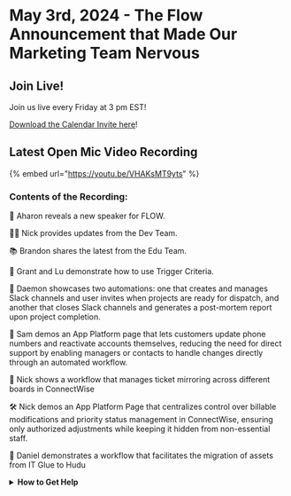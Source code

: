 # May 3rd, 2024 - The Flow Announcement that Made Our Marketing Team Nervous

## Join Live!

Join us live every Friday at 3 pm EST!

&#x20;[Download the Calendar Invite here](https://engine.rewst.io/webhooks/custom/trigger/02eb02e2-1177-43d9-9e13-8547414979fc/c47fdd7f-4075-47a8-ba92-94e790e67c06?request\_type=open\_mic\_link&)!

## Latest Open Mic Video Recording

{% embed url="https://youtu.be/VHAKsMT9yts" %}

### Contents of the Recording:

🌊 Aharon reveals a new speaker for FLOW.

👨‍💻 Nick provides updates from the Dev Team.

📚 Brandon shares the latest from the Edu Team.

🎯 Grant and Lu demonstrate how to use Trigger Criteria.

🤖 Daemon showcases two automations: one that creates and manages Slack channels and user invites when projects are ready for dispatch, and another that closes Slack channels and generates a post-mortem report upon project completion.

📱 Sam demos an App Platform page that lets customers update phone numbers and reactivate accounts themselves, reducing the need for direct support by enabling managers or contacts to handle changes directly through an automated workflow.

🔄 Nick shows a workflow that manages ticket mirroring across different boards in ConnectWise

🛠️ Nick demos an App Platform Page that centralizes control over billable modifications and priority status management in ConnectWise, ensuring only authorized adjustments while keeping it hidden from non-essential staff.

🚀 Daniel demonstrates a workflow that facilitates the migration of assets from IT Glue to Hudu

<details>

<summary><strong>How to Get Help</strong></summary>

* 💬 Chat (Discord): [https://discord.gg/rewst​​ ](https://discord.gg/rewst%E2%80%8B%E2%80%8B)
  * Private #\{{ msp \}} channel
  * \#the-kewp
* 🎫 Submit Tickets to: the\_roc@rewst.io
* 📝 Feature Request + Integration Requests: [https://rewst.canny.io/](https://rewst.canny.io/)

**CLUCK UNIVERSITY – REWST TRAINING:**&#x20;

* 👨‍🏫 Live Instructor-Led Training: [https://calendly.com/cluck-u/](https://calendly.com/cluck-u/)
* 🏁 Rewst Foundations Training: [https://docs.rewst.help/cluck-university/rewst-foundations-10x](https://docs.rewst.help/cluck-university/rewst-foundations-10x)
* ▶️ On-demand Videos: [https://docs.rewst.help/cluck-university/rewst-foundations-10x](https://docs.rewst.help/cluck-university/rewst-foundations-10x)

**DOCS:**&#x20;

* 🥚 Rewst Docs: [https://docs.rewst.help ](https://docs.rewst.help)
* ⛩️ Jinja Docs: [https://jinja.palletsprojects.com/](https://jinja.palletsprojects.com/)

**KEY LINKS:**&#x20;

* 📝 Feature Request + Integration Requests: [https://rewst.canny.io/](https://rewst.canny.io/)

</details>
